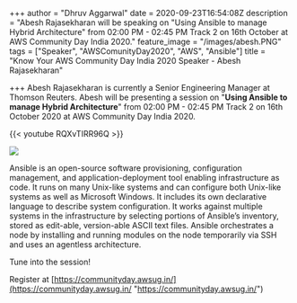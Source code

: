 +++
author = "Dhruv Aggarwal"
date = 2020-09-23T16:54:08Z
description = "Abesh Rajasekharan will be speaking on \"Using Ansible to manage Hybrid Architecture\" from 02:00 PM - 02:45 PM Track 2 on 16th October at AWS Community Day India 2020."
feature_image = "/images/abesh.PNG"
tags = ["Speaker", "AWSComunityDay2020", "AWS", "Ansible"]
title = "Know Your AWS Community Day India 2020 Speaker - Abesh Rajasekharan"

+++
Abesh Rajasekharan is currently a Senior Engineering Manager at Thomson Reuters. Abesh will be presenting a session on "**Using Ansible to manage Hybrid Architecture**" from 02:00 PM - 02:45 PM Track 2 on 16th October 2020 at AWS Community Day India 2020.

{{< youtube  RQXvTIRR96Q >}}

![](/images/ansible.png)

Ansible is an open-source software provisioning, configuration management, and application-deployment tool enabling infrastructure as code. It runs on many Unix-like systems and can configure both Unix-like systems as well as Microsoft Windows. It includes its own declarative language to describe system configuration. It works against multiple systems in the infrastructure by selecting portions of Ansible’s inventory, stored as edit-able, version-able ASCII text files. Ansible orchestrates a node by installing and running modules on the node temporarily via SSH and uses an agentless architecture.

Tune into the session!

Register at [https://communityday.awsug.in/](https://communityday.awsug.in/ "https://communityday.awsug.in/")